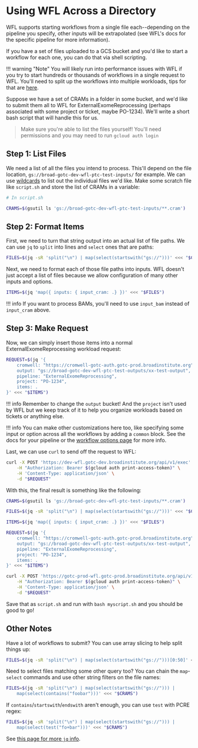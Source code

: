 # Using WFL Across a Directory

WFL supports starting workflows from a single file each--depending on the
pipeline you specify, other inputs will be extrapolated (see WFL's docs
for the specific pipeline for more information).

If you have a set of files uploaded to a GCS bucket and you'd like to start
a workflow for each one, you can do that via shell scripting.

!!! warning "Note"
    You will likely run into performance issues with WFL if you try to start
    hundreds or thousands of workflows in a single request to WFL. You'll need
    to split up the workflows into multiple workloads, tips for that are
    [here](#other-notes).

Suppose we have a set of CRAMs in a folder in some bucket, and we'd like to
submit them all to WFL for ExternalExomeReprocessing (perhaps associated with
some project or ticket, maybe PO-1234). We'll write a short bash script that
will handle this for us.

> Make sure you're able to list the files yourself! You'll need permissions
> and you may need to run `gcloud auth login`

## Step 1: List Files

We need a list of all the files you intend to process. This'll depend on the
file location, `gs://broad-gotc-dev-wfl-ptc-test-inputs/` for example. We can
use [wildcards](https://cloud.google.com/storage/docs/gsutil/addlhelp/WildcardNames)
to list out the individual files we'd like. Make some scratch file like
`script.sh` and store the list of CRAMs in a variable:

```bash
# In script.sh

CRAMS=$(gsutil ls 'gs://broad-gotc-dev-wfl-ptc-test-inputs/**.cram')
```

## Step 2: Format Items

First, we need to turn that string output into an actual list of file paths.
We can use `jq` to `split` into lines and `select` ones that are paths:

```bash
FILES=$(jq -sR 'split("\n") | map(select(startswith("gs://")))' <<< "$CRAMS")
```

Next, we need to format each of those file paths into inputs. WFL doesn't just
accept a list of files because we allow configuration of many other inputs and
options.

```bash
ITEMS=$(jq 'map({ inputs: { input_cram: .} })' <<< "$FILES")
```

!!! info
    If you want to process BAMs, you'll need to use `input_bam` instead of
    `input_cram` above.

## Step 3: Make Request

Now, we can simply insert those items into a normal ExternalExomeReprocessing
workload request:

```bash
REQUEST=$(jq '{
    cromwell: "https://cromwell-gotc-auth.gotc-prod.broadinstitute.org",
    output: "gs://broad-gotc-dev-wfl-ptc-test-outputs/xx-test-output",
    pipeline: "ExternalExomeReprocessing",
    project: "PO-1234",
    items: .
}' <<< "$ITEMS")
```

!!! info 
    Remember to change the `output` bucket! And the `project` isn't used by WFL
    but we keep track of it to help you organize workloads based on tickets
    or anything else.

!!! info 
    You can make other customizations here too, like specifying some input or
    option across all the workflows by adding a `common` block. See the docs
    for your pipeline or the [workflow options page](../workflow-options/) for
    more info.

Last, we can use `curl` to send off the request to WFL:

```bash
curl -X POST 'https://dev-wfl.gotc-dev.broadinstitute.org/api/v1/exec' \
    -H "Authorization: Bearer $(gcloud auth print-access-token)" \
    -H 'Content-Type: application/json' \
    -d "$REQUEST"
```

With this, the final result is something like the following:

```bash
CRAMS=$(gsutil ls 'gs://broad-gotc-dev-wfl-ptc-test-inputs/**.cram')

FILES=$(jq -sR 'split("\n") | map(select(startswith("gs://")))' <<< "$CRAMS")

ITEMS=$(jq 'map({ inputs: { input_cram: .} })' <<< "$FILES")

REQUEST=$(jq '{
    cromwell: "https://cromwell-gotc-auth.gotc-prod.broadinstitute.org",
    output: "gs://broad-gotc-dev-wfl-ptc-test-outputs/xx-test-output",
    pipeline: "ExternalExomeReprocessing",
    project: "PO-1234",
    items: .
}' <<< "$ITEMS")

curl -X POST 'https://gotc-prod-wfl.gotc-prod.broadinstitute.org/api/v1/exec' \
    -H "Authorization: Bearer $(gcloud auth print-access-token)" \
    -H 'Content-Type: application/json' \
    -d "$REQUEST"
```

Save that as `script.sh` and run with `bash myscript.sh` and you should be good
to go!

## Other Notes
Have a lot of workflows to submit? You can use array slicing to help split
things up:

```bash
FILES=$(jq -sR 'split("\n") | map(select(startswith("gs://")))[0:50]' <<< "$CRAMS")
```

Need to select files matching some other query too? You can chain the
`map`-`select` commands and use other string filters on the file names:

```bash
FILES=$(jq -sR 'split("\n") | map(select(startswith("gs://"))) |
    map(select(contains("foobar")))' <<< "$CRAMS")
```

If `contains`/`startswith`/`endswith` aren't enough, you can use `test`
with PCRE regex:

```bash
FILES=$(jq -sR 'split("\n") | map(select(startswith("gs://"))) |
    map(select(test("fo+bar")))' <<< "$CRAMS")
```

See [this page for more `jq` info](https://stedolan.github.io/jq/manual/).
